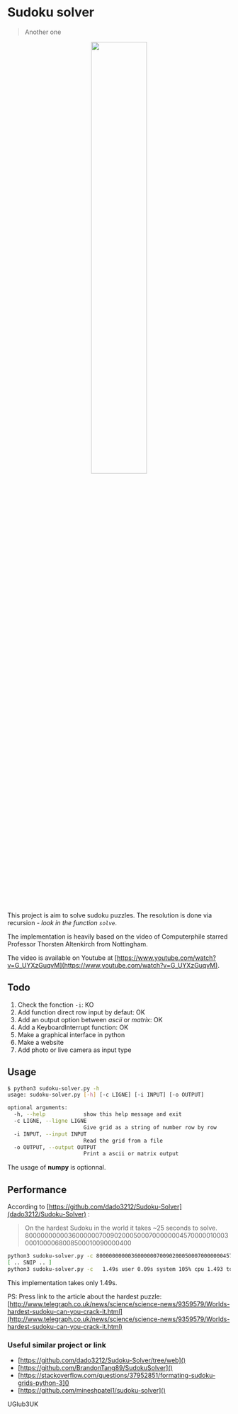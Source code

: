 # Sudoku solver

> Another one

<center><img src="https://camo.githubusercontent.com/df4fd7a52eea6261d23f36f4546f44657913007a/687474703a2f2f63646e2e706967656f6e73616e64706c616e65732e636f6d2f77702d636f6e74656e742f75706c6f6164732f323031352f31322f646a2d6b68616c65642d323031352e6a7067" width="50%"></center>

This project is aim to solve sudoku puzzles.  The resolution is done via recursion *- look in the function `solve`*.

The implementation is heavily based on the video of Computerphile starred Professor Thorsten Altenkirch from Nottingham.  

The video is available on Youtube at [https://www.youtube.com/watch?v=G_UYXzGuqvM](https://www.youtube.com/watch?v=G_UYXzGuqvM).

## Todo

1. Check the fonction `-i`: KO
2. Add function direct row input by defaut: OK
3. Add an output option between *ascii* or *matrix*: OK
4. Add a KeyboardInterrupt function: OK
2. Make a graphical interface in python
3. Make a website
4. Add photo or live camera as input type



## Usage

```sh
$ python3 sudoku-solver.py -h
usage: sudoku-solver.py [-h] [-c LIGNE] [-i INPUT] [-o OUTPUT]

optional arguments:
  -h, --help            show this help message and exit
  -c LIGNE, --ligne LIGNE
                        Give grid as a string of number row by row
  -i INPUT, --input INPUT
                        Read the grid from a file
  -o OUTPUT, --output OUTPUT
                        Print a ascii or matrix output
```

The usage of **numpy** is optionnal.

## Performance

According to [https://github.com/dado3212/Sudoku-Solver](dado3212/Sudoku-Solver) :

> On the hardest Sudoku in the world it takes \~25 seconds to solve. 
> 800000000003600000070090200050007000000045700000100030001000068008500010090000400


```bash
python3 sudoku-solver.py -c 800000000003600000070090200050007000000045700000100030001000068008500010090000400
[ .. SNIP .. ]
python3 sudoku-solver.py -c   1.49s user 0.09s system 105% cpu 1.493 total
```

This implementation takes only 1.49s.


PS: Press link to the article about the hardest puzzle: [http://www.telegraph.co.uk/news/science/science-news/9359579/Worlds-hardest-sudoku-can-you-crack-it.html](http://www.telegraph.co.uk/news/science/science-news/9359579/Worlds-hardest-sudoku-can-you-crack-it.html)


### Useful similar project or link 

- [https://github.com/dado3212/Sudoku-Solver/tree/web]()
- [https://github.com/BrandonTang89/SudokuSolver]()
- [https://stackoverflow.com/questions/37952851/formating-sudoku-grids-python-3]()
- [https://github.com/mineshpatel1/sudoku-solver]()


UGlub3UK
